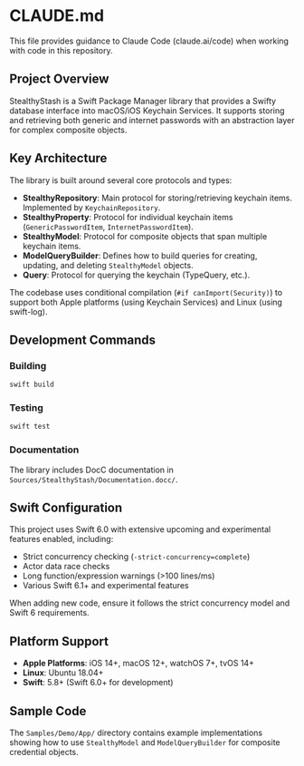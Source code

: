 # CLAUDE.md

This file provides guidance to Claude Code (claude.ai/code) when working with code in this repository.

## Project Overview

StealthyStash is a Swift Package Manager library that provides a Swifty database interface into macOS/iOS Keychain Services. It supports storing and retrieving both generic and internet passwords with an abstraction layer for complex composite objects.

## Key Architecture

The library is built around several core protocols and types:

- **StealthyRepository**: Main protocol for storing/retrieving keychain items. Implemented by `KeychainRepository`.
- **StealthyProperty**: Protocol for individual keychain items (`GenericPasswordItem`, `InternetPasswordItem`).
- **StealthyModel**: Protocol for composite objects that span multiple keychain items.
- **ModelQueryBuilder**: Defines how to build queries for creating, updating, and deleting `StealthyModel` objects.
- **Query**: Protocol for querying the keychain (TypeQuery, etc.).

The codebase uses conditional compilation (`#if canImport(Security)`) to support both Apple platforms (using Keychain Services) and Linux (using swift-log).

## Development Commands

### Building
```bash
swift build
```

### Testing
```bash
swift test
```

### Documentation
The library includes DocC documentation in `Sources/StealthyStash/Documentation.docc/`.

## Swift Configuration

This project uses Swift 6.0 with extensive upcoming and experimental features enabled, including:
- Strict concurrency checking (`-strict-concurrency=complete`)
- Actor data race checks
- Long function/expression warnings (>100 lines/ms)
- Various Swift 6.1+ and experimental features

When adding new code, ensure it follows the strict concurrency model and Swift 6 requirements.

## Platform Support

- **Apple Platforms**: iOS 14+, macOS 12+, watchOS 7+, tvOS 14+
- **Linux**: Ubuntu 18.04+
- **Swift**: 5.8+ (Swift 6.0+ for development)

## Sample Code

The `Samples/Demo/App/` directory contains example implementations showing how to use `StealthyModel` and `ModelQueryBuilder` for composite credential objects.
